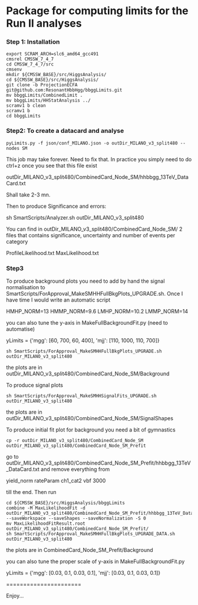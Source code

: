 # Package for computing limits for the Run II analyses



### Step 1: Installation


```
export SCRAM_ARCH=slc6_amd64_gcc491
cmsrel CMSSW_7_4_7
cd CMSSW_7_4_7/src 
cmsenv
mkdir ${CMSSW_BASE}/src/HiggsAnalysis/
cd ${CMSSW_BASE}/src/HiggsAnalysis/
git clone -b ProjectionECFA git@github.com:ResonantHbbHgg/bbggLimits.git
mv bbggLimits/CombinedLimit .
mv bbggLimits/HHStatAnalysis ../
scramv1 b clean
scramv1 b
cd bbggLimits
```       

### Step2: To create a datacard and analyse

```
pyLimits.py -f json/conf_MILANO.json -o outDir_MILANO_v3_split480 --nodes SM
```

This job may take forever. Need to fix that. In practice you simply need to do ctrl+z once you see that this file exist

outDir_MILANO_v3_split480/CombinedCard_Node_SM/hhbbgg_13TeV_DataCard.txt

Shall take 2-3 mn.

Then to produce Significance and errors:

sh SmartScripts/Analyzer.sh outDir_MILANO_v3_split480

You can find in outDir_MILANO_v3_split480/CombinedCard_Node_SM/ 2 files that contains significance, uncertainty and number of events per category

ProfileLikelihood.txt
MaxLikelihood.txt

### Step3

To produce background plots you need to add by hand the signal normalisation to  SmartScripts/ForApproval_MakeSMHHFullBkgPlots_UPGRADE.sh. Once I have time I would write an automatic script

HMHP_NORM=13
HMMP_NORM=9.6
LMHP_NORM=10.2
LMMP_NORM=14

you can also tune the y-axis in MakeFullBackgroundFit.py (need to automatise)

yLimits = {'mgg': [60, 700, 60, 400], 'mjj': [110, 1000, 110, 700]}


```
sh SmartScripts/ForApproval_MakeSMHHFullBkgPlots_UPGRADE.sh outDir_MILANO_v3_split480
```

the plots are in  outDir_MILANO_v3_split480/CombinedCard_Node_SM/Background

To produce signal plots

```
sh SmartScripts/ForApproval_MakeSMHHSignalFits_UPGRADE.sh outDir_MILANO_v3_split480
```

the plots are in  outDir_MILANO_v3_split480/CombinedCard_Node_SM/SignalShapes

To produce initial fit plot for background you need a bit of gymnastics

```
cp -r outDir_MILANO_v3_split480/CombinedCard_Node_SM outDir_MILANO_v3_split480/CombinedCard_Node_SM_Prefit
```

go to  outDir_MILANO_v3_split480/CombinedCard_Node_SM_Prefit/hhbbgg_13TeV_DataCard.txt  and remove everything from 

yield_norm    rateParam ch1_cat2 vbf 3000  

till the end. Then run

```
cd ${CMSSW_BASE}/src/HiggsAnalysis/bbggLimits
combine -M MaxLikelihoodFit -d outDir_MILANO_v3_split480/CombinedCard_Node_SM_Prefit/hhbbgg_13TeV_DataCard.txt --saveWorkspace --saveShapes --saveNormalization -S 0
mv MaxLikelihoodFitResult.root outDir_MILANO_v3_split480/CombinedCard_Node_SM_Prefit/
sh SmartScripts/ForApproval_MakeSMHHFullBkgPlots_UPGRADE_DATA.sh outDir_MILANO_v3_split480
```

the plots are in CombinedCard_Node_SM_Prefit/Background

you can also tune the proper scale of y-axis in MakeFullBackgroundFit.py

yLimits = {'mgg': [0.03, 0.1, 0.03, 0.1], 'mjj': [0.03, 0.1, 0.03, 0.1]}

======================

Enjoy...

